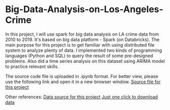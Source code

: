 # Big-Data-Analysis-on-Los-Angeles-Crime
In this project, I will use spark for big data analysis on LA crime data from 2010 to 2019. It's based on big data platform - Spark (on Databricks). The main purpose for this project is to get familiar with using distributed file system to analyze plenty of data. I implemented two kinds of programming languages (Python and SQL) to query the result of some pre-designed problems. Also did a time series analysis on this dataset using ARIMA model to practice relevant skills.

The source code file is uploaded in .ipynb format. For better view, please use the following link and open it in a new browser window.
[Source file for this project](https://databricks-prod-cloudfront.cloud.databricks.com/public/4027ec902e239c93eaaa8714f173bcfc/1772353219017266/2267549507577016/105392983207357/latest.html)

Other references:
[Data source for this project](https://data.lacity.org/Public-Safety/Crime-Data-from-2010-to-2019/63jg-8b9z/about_data)
[Just one click to download data](https://data.lacity.org/api/views/63jg-8b9z/rows.csv?accessType=DOWNLOAD)
